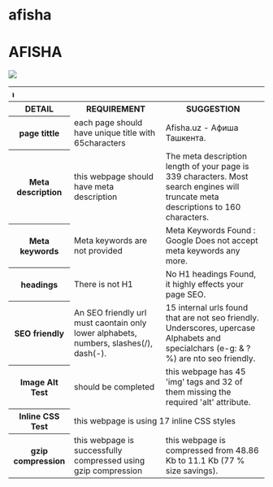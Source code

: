 # afisha
<!DOCTYPE html>
<html lang="en">
  <head>
    <meta charset="UTF-8">
    <meta name="viewport" content="width=device-width, initial-scale=1">
    <title>Afisha</title>
  </head>
  
  <body>
    <div class="container markdown-body">
      <h1 id="afisha">AFISHA</h1>


<img src="http://www.afisha.uz/stickers/i/afisha-stickers-fb.jpg">
<table>

<tbody><tr>
<th colspan="3"><marquee direction="right">Afisha</marquee></th>
</tr>

<tr>
<th>DETAIL</th>
<th>REQUIREMENT</th>
<th>SUGGESTION</th>
</tr>

<tr>
<th>page tittle</th>
<td>each page should have unique title with 65characters</td>
<td>Afisha.uz - Афиша Ташкента.</td>
</tr>

<tr>
<th>Meta description</th>
<td>this webpage should have meta description</td>
<td>The meta description length of your page is 339 characters. Most search engines will truncate meta descriptions to 160 characters.</td>
</tr>

<tr>
<th>Meta keywords</th>
<td>Meta keywords are not provided</td>
<td>Meta Keywords Found : Google Does not accept meta keywords any more.</td>
</tr>

<tr>
<th>headings</th>
<td>There is not H1</td>
<td>No H1 headings Found, it highly effects your page SEO.</td>
</tr>

<tr>
<th>SEO friendly</th>
<td>An SEO friendly url must caontain only lower alphabets, numbers, slashes(/), dash(-).</td>
<td>15 internal urls found that are not seo friendly. Underscores, upercase Alphabets and specialchars (e-g: & ? %) are nto seo friendly.</td>
</tr>

<tr>
<th>Image Alt Test</th>
<td>should be completed</td>
<td>this webpage has 45 'img' tags and 32 of them missing the required 'alt' attribute.</td>
</tr>

<tr>
<th>Inline CSS Test</th>
<td colspan="2">this webpage is using 17 inline CSS styles</td>
</tr>

<tr>
<th>gzip compression</th>
<td>this webpage is successfully compressed using gzip compression </td>
<td>this webpage is compressed from 48.86 Kb to 11.1 Kb (77 % size savings).</td>
</tr>

</tbody></table>
</div>
</body></html>

